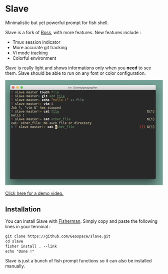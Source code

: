 # Slave

Minimalistic but yet powerful prompt for fish shell.

Slave is a fork of [Boss](https://github.com/fisherman/boss), with more
features. New features include :

  * Tmux session indicator
  * More accurate git tracking
  * Vi mode tracking
  * Colorful environment

Slave is really light and shows informations only when you **need** to see
them. Slave should be able to run on any font or color configuration.

<p align="center">
  <img src="screenshot.png" alt="Screenshot" width="600px">
</p>

[Click here for a demo video.](https://asciinema.org/a/132307)

## Installation

You can install Slave with [Fisherman](https://github.com/fisherman/fisherman).
Simply copy and paste the following lines in your terminal :

``` terminal
git clone https://github.com/Geospace/slave.git
cd slave
fisher install . --link
echo "Done !"
```

Slave is just a bunch of fish prompt functions so it can also be installed
manually.
